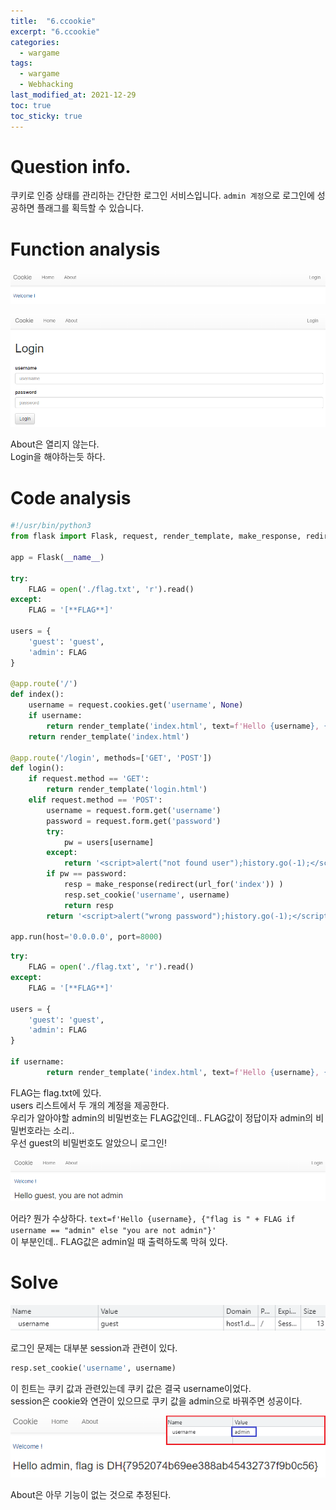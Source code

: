 ```yaml
---
title:  "6.ccookie"
excerpt: "6.ccookie"
categories:
  - wargame
tags:
  - wargame
  - Webhacking
last_modified_at: 2021-12-29
toc: true
toc_sticky: true
---
```


# Question info.
쿠키로 인증 상태를 관리하는 간단한 로그인 서비스입니다.
``admin 계정``으로 로그인에 성공하면 플래그를 획득할 수 있습니다.

# Function analysis
![6_1](/assets/images/wargame/6_1.PNG)  

![6_2](/assets/images/wargame/6_2.PNG)  

About은 열리지 않는다.  
Login을 해야하는듯 하다.

# Code analysis
```python
#!/usr/bin/python3
from flask import Flask, request, render_template, make_response, redirect, url_for

app = Flask(__name__)

try:
    FLAG = open('./flag.txt', 'r').read()
except:
    FLAG = '[**FLAG**]'

users = {
    'guest': 'guest',
    'admin': FLAG
}

@app.route('/')
def index():
    username = request.cookies.get('username', None)
    if username:
        return render_template('index.html', text=f'Hello {username}, {"flag is " + FLAG if username == "admin" else "you are not admin"}')
    return render_template('index.html')

@app.route('/login', methods=['GET', 'POST'])
def login():
    if request.method == 'GET':
        return render_template('login.html')
    elif request.method == 'POST':
        username = request.form.get('username')
        password = request.form.get('password')
        try:
            pw = users[username]
        except:
            return '<script>alert("not found user");history.go(-1);</script>'
        if pw == password:
            resp = make_response(redirect(url_for('index')) )
            resp.set_cookie('username', username)
            return resp 
        return '<script>alert("wrong password");history.go(-1);</script>'

app.run(host='0.0.0.0', port=8000)

```

```python
try:
    FLAG = open('./flag.txt', 'r').read()
except:
    FLAG = '[**FLAG**]'

users = {
    'guest': 'guest',
    'admin': FLAG
}

if username:
        return render_template('index.html', text=f'Hello {username}, {"flag is " + FLAG if username == "admin" else "you are not admin"}')
```

FLAG는 flag.txt에 있다.  
users 리스트에서 두 개의 계정을 제공한다.  
우리가 알아야할 admin의 비밀번호는 FLAG값인데.. FLAG값이 정답이자 admin의 비밀번호라는 소리..  
우선 guest의 비밀번호도 알았으니 로그인!

![6_3](/assets/images/wargame/6_3.PNG)

어라? 뭔가 수상하다. 
``text=f'Hello {username}, {"flag is " + FLAG if username == "admin" else "you are not admin"}'``  
이 부분인데.. FLAG값은 admin일 때 출력하도록 막혀 있다.

# Solve
![6_4](/assets/images/wargame/6_4.PNG)

로그인 문제는 대부분 session과 관련이 있다.  

```python
resp.set_cookie('username', username)
```

이 힌트는 쿠키 값과 관련있는데 쿠키 값은 결국 username이었다.  
session은 cookie와 연관이 있으므로 쿠키 값을 admin으로 바꿔주면 성공이다.  

![6_5](/assets/images/wargame/6_5.PNG)

About은 아무 기능이 없는 것으로 추정된다.





